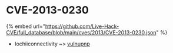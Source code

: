 # CVE-2013-0230
{% embed url="https://github.com/Live-Hack-CVE/full_database/blob/main/cves/2013/CVE-2013-0230.json" %}

* lochiiconnectivity ~> [vulnupnp](https://www.alice-snow.ru/2013/database/cve-2013-0230/vulnupnp-lochiiconnectivity)